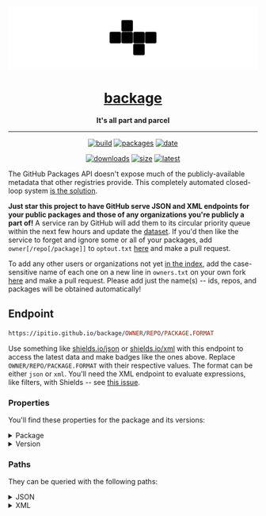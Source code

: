 <div align="center">

[![logo](logo-b.png)](https://github.com/ipitio/backage)

# [backage](https://github.com/ipitio/backage)

**It's all part and parcel**

---

[![build](https://github.com/ipitio/backage/actions/workflows/publish.yml/badge.svg)](https://github.com/ipitio/backage/pkgs/container/backage) [![packages](https://img.shields.io/badge/dynamic/json?url=https%3A%2F%2Fgithub.com%2Fipitio%2Fbackage%2Fraw%2Findex%2F.json&query=%24.packages&logo=github&logoColor=959da5&label=packages&labelColor=333a41&color=2ebc4f)](https://github.com/ipitio/backage/tree/index) [![date](https://img.shields.io/badge/dynamic/json?url=https%3A%2F%2Fgithub.com%2Fipitio%2Fbackage%2Fraw%2Findex%2F.json&query=%24.date&logo=github&logoColor=959da5&label=refreshed&labelColor=333a41&color=2ebc4f)](https://github.com/ipitio/backage/releases/latest)

[![downloads](https://img.shields.io/badge/dynamic/json?url=https%3A%2F%2Fipitio.github.io%2Fbackage%2Fipitio%2Fbackage%2Fbackage.json&query=%24.downloads&logo=github&logoColor=959da5&label=pulls&labelColor=333a41)](https://github.com/ipitio/backage/pkgs/container/backage) [![size](https://img.shields.io/badge/dynamic/json?url=https%3A%2F%2Fipitio.github.io%2Fbackage%2Fipitio%2Fbackage%2Fbackage.json&query=%24.size&logo=github&logoColor=959da5&label=size&labelColor=333a41&color=indigo)](https://github.com/ipitio/backage/pkgs/container/backage) [![latest](https://img.shields.io/badge/dynamic/xml?url=https%3A%2F%2Fipitio.github.io%2Fbackage%2Fipitio%2Fbackage%2Fbackage.xml&query=%2Fbkg%2Fversion%5B.%2Flatest%5B.%3D%22true%22%5D%5D%2Ftags%5B.!%3D%22latest%22%5D&logo=github&logoColor=959da5&label=latest&labelColor=333a41&color=darkgreen)](https://github.com/ipitio/backage/pkgs/container/backage)

</div>

The GitHub Packages API doesn't expose much of the publicly-available metadata that other registries provide. This completely automated closed-loop system [is the solution](https://github.com/badges/shields/issues/5594#issuecomment-2157626147).

**Just star this project to have GitHub serve JSON and XML endpoints for your public packages and those of any organizations you're publicly a part of!** A service ran by GitHub will add them to its circular priority queue within the next few hours and update the [dataset](https://github.com/ipitio/backage/releases/latest). If you'd then like the service to forget and ignore some or all of your packages, add `owner[/repo[/package]]` to `optout.txt` [here](https://github.com/ipitio/backage/edit/master/optout.txt) and make a pull request.

To add any other users or organizations not yet [in the index](https://github.com/ipitio/backage/tree/index), add the case-sensitive name of each one on a new line in `owners.txt` on your own fork [here](https://github.com/ipitio/backage/edit/master/owners.txt) and make a pull request. Please add just the name(s) -- ids, repos, and packages will be obtained automatically!

<div align="center">

</div>

## Endpoint

```prolog
https://ipitio.github.io/backage/OWNER/REPO/PACKAGE.FORMAT
```

Use something like [shields.io/json](https://shields.io/badges/dynamic-json-badge) or [shields.io/xml](https://shields.io/badges/dynamic-xml-badge) with this endpoint to access the latest data and make badges like the ones above. Replace `OWNER/REPO/PACKAGE.FORMAT` with their respective values. The format can be either `json` or `xml`. You'll need the XML endpoint to evaluate expressions, like filters, with Shields -- see [this issue](https://github.com/ipitio/backage/issues/23).

### Properties

You'll find these properties for the package and its versions:

<details>

<summary>Package</summary>

|       Property        |     Type     | Description                                         |
| :-------------------: | :----------: | --------------------------------------------------- |
|      `owner_id`       |    number    | The ID of the owner                                 |
|     `owner_type`      |    string    | The type of owner (e.g. `users`)                    |
|    `package_type`     |    string    | The type of package (e.g. `container`)              |
|        `owner`        |    string    | The owner of the package                            |
|        `repo`         |    string    | The repository of the package                       |
|       `package`       |    string    | The package name                                    |
|        `date`         |    string    | The most recent date the package was refreshed      |
|        `size`         |    string    | Formatted size of the latest version                |
|      `versions`       |    string    | Formatted count of all versions ever tracked        |
|       `tagged`        |    string    | Formatted count of all tagged versions ever tracked |
|      `downloads`      |    string    | Formatted count of all downloads                    |
|   `downloads_month`   |    string    | Formatted count of all downloads in the last month  |
|   `downloads_week`    |    string    | Formatted count of all downloads in the last week   |
|    `downloads_day`    |    string    | Formatted count of all downloads in the last day    |
|      `raw_size`       |    number    | Size of the latest version, in bytes                |
|    `raw_versions`     |    number    | Count of versions tracked                           |
|     `raw_tagged`      |    number    | Count of tagged versions tracked                    |
|    `raw_downloads`    |    number    | Count of all downloads                              |
| `raw_downloads_month` |    number    | Count of all downloads in the last month            |
| `raw_downloads_week`  |    number    | Count of all downloads in the last week             |
|  `raw_downloads_day`  |    number    | Count of all downloads in the last day              |
|       `version`       | object array | The versions of the package (see below)             |

</details>

<details>

<summary>Version</summary>

|       Property        |     Type     | Description                                    |
| :-------------------: | :----------: | ---------------------------------------------- |
|         `id`          |    number    | The ID of the version                          |
|        `name`         |    string    | The version name                               |
|        `date`         |    string    | The most recent date the version was refreshed |
|       `newest`        |   boolean    | Whether the version is the newest              |
|       `latest`        |   boolean    | Whether the version is the newest tagged       |
|        `size`         |    string    | Formatted size of the version                  |
|      `downloads`      |    string    | Formatted count of downloads                   |
|   `downloads_month`   |    string    | Formatted count of downloads in the last month |
|   `downloads_week`    |    string    | Formatted count of downloads in the last week  |
|    `downloads_day`    |    string    | Formatted number of downloads in the last day  |
|      `raw_size`       |    number    | Size of the version, in bytes                  |
|    `raw_downloads`    |    number    | Count of downloads                             |
| `raw_downloads_month` |    number    | Count of downloads in the last month           |
| `raw_downloads_week`  |    number    | Count of downloads in the last week            |
|  `raw_downloads_day`  |    number    | Count of downloads in the last day             |
|        `tags`         | string array | The tags of the version                        |

</details>

### Paths

They can be queried with the following paths:

<details>

<summary>JSON</summary>

You can query a package for its properties, like size or version:

```jboss-cli
$.PROPERTY
```

```jboss-cli
$.size
```

Versions may be filtered in and tags out:

```jboss-cli
$.version[FILTER].PROPERTY
```

```jboss-cli
$.version[?(@.latest)].tags[?(@!="latest")]
```

</details>

<details>

<summary>XML</summary>

You can query a package for its properties, like size or version:

```prolog
/bkg/PROPERTY
```

```prolog
/bkg/size
```

Versions can be filtered in and tags out:

```prolog
/bkg/version[FILTER]/PROPERTY
```

```prolog
/bkg/version[./latest[.="true"]]/tags[.!="latest"]
```

</details>
